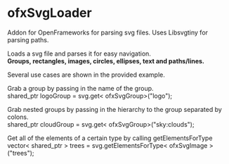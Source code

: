# ofxSvgLoader
Addon for OpenFrameworks for parsing svg files.
Uses Libsvgtiny for parsing paths.

Loads a svg file and parses it for easy navigation.<br/>
<strong>Groups, rectangles, images, circles, ellipses, text and paths/lines.</strong>

Several use cases are shown in the provided example.

Grab a group by passing in the name of the group. <br/>
shared_ptr<ofxSvgGroup> logoGroup = svg.get< ofxSvgGroup>("logo");

Grab nested groups by passing in the hierarchy to the group separated by colons. <br/>
shared_ptr<ofxSvgGroup> cloudGroup = svg.get< ofxSvgGroup>("sky:clouds");

Get all of the elements of a certain type by calling getElementsForType <br/>
vector< shared_ptr<ofxSvgImage> > trees = svg.getElementsForType< ofxSvgImage >("trees");

